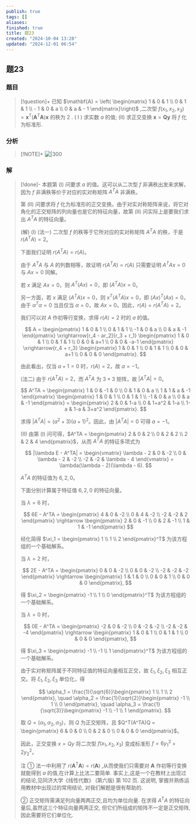```yaml
---
publish: true
tags: []
aliases: 
finished: true
title: 题23
created: "2024-10-04 13:28"
updated: "2024-12-01 06:54"
---
```

## 题23
### 题目
> [!question]+
> 已知 $\mathbf{A} = \left( \begin{matrix} 1 & 0 & 1 \\  0 & 1 & 1 \\   - 1 & 0 & a \\  0 & a &  - 1 \end{matrix}\right)$ ,二次型 $f\left( {{x}_{1},{x}_{2},{x}_{3}}\right)  = {\mathbf{x}}^{\mathrm{T}}\left( {{\mathbf{A}}^{\mathrm{T}}\mathbf{A}}\right) \mathbf{x}$ 的秩为 2 .
> ( I ) 求实数 $a$ 的值;
> (II) 求正交变换 $\mathbf{x} = \mathbf{Q}\mathbf{y}$ 将 $f$ 化为标准形.
### 分析
> [!NOTE]+
> ![|300](https://img.hwenyi.live/202411201815631.webp)
### 解
> [!done]-
> 本题第 (I) 问要求 $a$ 的值。这可以从二次型 $f$ 非满秩出发来求解，因为 $f$ 非满秩等价于对应的实对称矩阵 $A^TA$ 非满秩。
> 
> 第 (II) 问要求将 $f$ 化为标准形的正交变换。由于对实对称矩阵来说，将它对角化的正交矩阵的列向量也是它的特征向量，故第 (II) 问实际上是要我们求出 $A^TA$ 的特征向量。
> 
> (解) (I) (法一) 二次型 $f$ 的秩等于它所对应的实对称矩阵 $A^TA$ 的秩，于是 $r(A^TA) = 2$。
> 
> 下面我们证明 $r(A^TA) = r(A)$。
> 
> 由于 $A^TA$ 与 $A$ 的列数相等，故证明 $r(A^TA) = r(A)$ 只需要证明 $A^TAx = 0$ 与 $Ax = 0$ 同解。
> 
> 若 $x$ 满足 $Ax = 0$，则 $A^T(Ax) = 0$，即 $(A^TA)x = 0$。
> 
> 另一方面，若 $x$ 满足 $(A^TA)x = 0$，则 $x^T(A^TA)x = 0$，即 $(Ax)^T(Ax) = 0$。由于 $\alpha^T\alpha = 0$ 当且仅当 $\alpha = 0$，故 $Ax = 0$。因此，$r(A) = r(A^TA) = 2$。
> 
> 我们可以对 $A$ 作初等行变换，求得 $r(A) = 2$ 时的 $a$ 的值。
> 
> $$
> A = \begin{pmatrix} 1 & 0 & 1 \\ 0 & 1 & 1 \\ -1 & 0 & a \\ 0 & a & -1 \end{pmatrix} \xrightarrow[r_4 - ar_2]{r_3 + r_1} \begin{pmatrix} 1 & 0 & 1 \\ 0 & 1 & 1 \\ 0 & 0 & a+1 \\ 0 & 0 & -a-1 \end{pmatrix} \xrightarrow{r_4 + r_3} \begin{pmatrix} 1 & 0 & 1 \\ 0 & 1 & 1 \\ 0 & 0 & a+1 \\ 0 & 0 & 0 \end{pmatrix}.
> $$
> 
> 由此看出，仅当 $a + 1 = 0$ 时，$r(A) = 2$，故 $a = -1$。
> 
> (法二) 由于 $r(A^TA) = 2$，而 $A^TA$ 为 $3 \times 3$ 矩阵，故 $|A^TA| = 0$。
> 
> $$
> A^TA = \begin{pmatrix} 1 & 0 & -1 & 0 \\ 0 & 1 & 0 & a \\ 1 & 1 & a & -1 \end{pmatrix} \begin{pmatrix} 1 & 0 & 1 \\ 0 & 1 & 1 \\ -1 & 0 & a \\ 0 & a & -1 \end{pmatrix} = \begin{pmatrix} 2 & 0 & 1-a \\ 0 & 1+a^2 & 1-a \\ 1-a & 1-a & 3+a^2 \end{pmatrix}.
> $$
> 
> 求得 $|A^TA| = (a^2 + 3)(a+1)^2$。因此，由 $|A^TA| = 0$ 可得 $a = -1$。
> 
> (II) 由第 (I) 问可得，$A^TA = \begin{pmatrix} 2 & 0 & 2 \\ 0 & 2 & 2 \\ 2 & 2 & 4 \end{pmatrix}$，从而 $A^TA$ 的特征多项式为
> 
> $$
> |\lambda E - A^TA| = \begin{vmatrix} \lambda - 2 & 0 & -2 \\ 0 & \lambda - 2 & -2 \\ -2 & -2 & \lambda - 4 \end{vmatrix} = \lambda(\lambda - 2)(\lambda - 6).
> $$
> 
> $A^TA$ 的特征值为 $6, 2, 0$。
> 
> 下面分别计算属于特征值 $6, 2, 0$ 的特征向量。
> 
> 当 $\lambda = 6$ 时，
> 
> $$
> 6E - A^TA = \begin{pmatrix} 4 & 0 & -2 \\ 0 & 4 & -2 \\ -2 & -2 & 2 \end{pmatrix} \rightarrow \begin{pmatrix} 2 & 0 & -1 \\ 0 & 2 & -1 \\ 1 & 1 & -1 \end{pmatrix}
> $$
> 
> 经化简得 $\xi_1 = \begin{pmatrix} 1 \\ 1 \\ 2 \end{pmatrix}^T$ 为该方程组的一个基础解系。
> 
> 当 $\lambda = 2$ 时，
> 
> $$
> 2E - A^TA = \begin{pmatrix} 0 & 0 & -2 \\ 0 & 0 & -2 \\ -2 & -2 & -2 \end{pmatrix} \rightarrow \begin{pmatrix} 1 & 1 & 0 \\ 0 & 0 & 1 \\ 0 & 0 & 0 \end{pmatrix},
> $$
> 
> 得 $\xi_2 = \begin{pmatrix} -1 \\ 1 \\ 0 \end{pmatrix}^T$ 为该方程组的一个基础解系。
> 
> 当 $\lambda = 0$ 时，
> 
> $$
> 0E - A^TA = \begin{pmatrix} -2 & 0 & -2 \\ 0 & -2 & -2 \\ -2 & -2 & -4 \end{pmatrix} \rightarrow \begin{pmatrix} 1 & 0 & 1 \\ 0 & 1 & 1 \\ 0 & 0 & 0 \end{pmatrix},
> $$
> 
> 得 $\xi_3 = \begin{pmatrix} -1 \\ -1 \\ 1 \end{pmatrix}^T$ 为该方程组的一个基础解系。
> 
> 由于实对称矩阵属于不同特征值的特征向量相互正交，故 $\xi_1, \xi_2, \xi_3$ 相互正交。将 $\xi_1, \xi_2, \xi_3$ 单位化，得
> 
> $$
> \alpha_1 = \frac{1}{\sqrt{6}}\begin{pmatrix} 1 \\ 1 \\ 2 \end{pmatrix}, \quad \alpha_2 = \frac{1}{\sqrt{2}}\begin{pmatrix} -1 \\ 1 \\ 0 \end{pmatrix}, \quad \alpha_3 = \frac{1}{\sqrt{3}}\begin{pmatrix} -1 \\ -1 \\ 1 \end{pmatrix}.
> $$
> 
> 取 $Q = (\alpha_1, \alpha_2, \alpha_3)$，则 $Q$ 为正交矩阵，且 $Q^T(A^TA)Q = \begin{pmatrix} 6 & 0 & 0 \\ 0 & 2 & 0 \\ 0 & 0 & 0 \end{pmatrix}$。
> 
> 因此，正交变换 $x = Qy$ 将二次型 $f(x_1, x_2, x_3)$ 变成标准形 $f = 6y_1^2 + 2y_2^2$。
> 
> 注 ① 法一中利用了 $r\left( {{\mathbf{A}}^{\mathrm{T}}\mathbf{A}}\right)  = r\left( \mathbf{A}\right)$ ,从而使我们只需要对 $\mathbf{A}$ 作初等行变换就能得到 $a$ 的值,在计算上比法二要简单. 事实上,这是一个在教材上出现过的结论,见同济大学《线性代数》 (第六版) 第 102 页. 这说明, 掌握并熟练运用教材中出现过的常用结论, 对我们解题是很有帮助的.
> 
> ② 正交矩阵需满足列向量两两正交,且均为单位向量. 在求得 ${A}^{\mathrm{T}}A$ 的特征向量后,虽然这三个特征向量两两正交, 但它们所组成的矩阵不一定是正交矩阵, 因此需要将它们单位化.